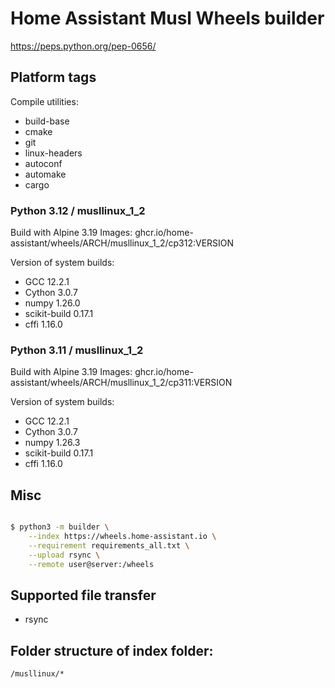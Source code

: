 # Home Assistant Musl Wheels builder

https://peps.python.org/pep-0656/

## Platform tags

Compile utilities:

- build-base
- cmake
- git
- linux-headers
- autoconf
- automake
- cargo

### Python 3.12 / musllinux_1_2

Build with Alpine 3.19
Images: ghcr.io/home-assistant/wheels/ARCH/musllinux_1_2/cp312:VERSION

Version of system builds:

- GCC 12.2.1
- Cython 3.0.7
- numpy 1.26.0
- scikit-build 0.17.1
- cffi 1.16.0


### Python 3.11 / musllinux_1_2

Build with Alpine 3.19
Images: ghcr.io/home-assistant/wheels/ARCH/musllinux_1_2/cp311:VERSION

Version of system builds:

- GCC 12.2.1
- Cython 3.0.7
- numpy 1.26.3
- scikit-build 0.17.1
- cffi 1.16.0

## Misc

```sh

$ python3 -m builder \
    --index https://wheels.home-assistant.io \
    --requirement requirements_all.txt \
    --upload rsync \
    --remote user@server:/wheels
```

## Supported file transfer

- rsync

## Folder structure of index folder:

`/musllinux/*`
